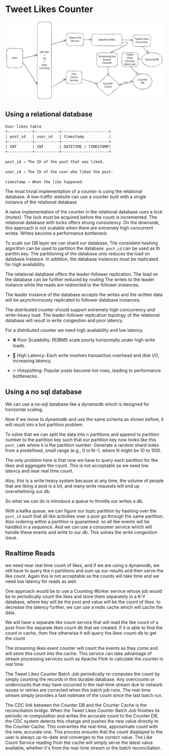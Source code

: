 # Tweet Likes Counter

![Counter](counter.svg)

## Using a relational database

```
User likes table
+-----------+-----------+---------------------+
| post_id   | user_id   | timestamp           |
+-----------+-----------+---------------------+
| INT       | INT       | DATETIME / TIMESTAMP|
+-----------+-----------+---------------------+

post_id → The ID of the post that was liked.

user_id → The ID of the user who liked the post.

timestamp → When the like happened.
```

The most trivial implementation of a counter is using the relational database. A low-traffic website can use a counter built with a single instance of the relational database

A naive implementation of the counter in the relational database uses a lock (mutex). The lock must be acquired before the count is incremented. 
The relational database with locks offers strong consistency. 
On the downside, this approach is not scalable when there are extremely high concurrent writes. Writes become a performance bottleneck.

To scale our DB layer we can shard our database, The consistent hashing algorithm can be used to partition the database. `post_id` can be used as th partitin key. The partitioning of the database only reduces the load on database instance. In addition, the database instances must be replicated for high availability.

The relational database offers the leader-follower replication. The load on the database can be further reduced by routing The writes to the leader instance while the reads are redirected to the follower instances.

The leader instance of the database accepts the writes and the written data will be asynchronously replicated to follower database instances.

The distributed counter should support extremely high concurrency and write-heavy load. The leader-follower replication topology of the relational database will result in write congestion and poor latency. 

For a distributed counter we need high availability and low latency.

* ❌ Poor Scalability: RDBMS scale poorly horizontally under high write loads.

* 🐢 High Latency: Each write involves transaction overhead and disk I/O, increasing latency.

* 🔥 Hotspotting: Popular posts become hot rows, leading to performance bottlenecks.

## Using a no sql database

We can use a no-sql database like a dynamodb which is designed for horizontal scaling.

Now if we move to dynamodb and use the same schema as shown before, it will result into a hot partition problem.

To solve that we can split the data into n partitions and append to partition number to the partition key such that our partition key now looks like this `post_id#k` where k is the partition number. Generate a random shard index from a predefined, small range (e.g., 0 to N−1, where N might be 10 to 100).

The only problem here is that now we have to query each partition for the likes and aggregate the count. 
This is not acceptable as we need low latency and near real time count.

Also, this is a write heavy system because at any time, the volume of people that are liking a post is a lot, and many write requests will end up overwhelming our db.

So what we can do is introduce a queue to throttle our writes a db.

With a kafka queue, we can figure our topic partition by hashing over the `post_id` such that all like activities over a post go through the same partition.
Also ordering within a partition is guaranteed. so all like events will be handled in a sequence. And we can use a consumer service which will handle these events and write to our db. This solves the write congestion issue.


## Realtime Reads

we need near real time count of likes, and if we are using a dynamodb, we still have to query the n partitions and sum up our results and then serve the like count.
Again this is not acceptable as the counts will take time and we need low latency for reads as well.

One approach would be to use a Counting Worker service whose job would be to periodically count the likes and store them separately in a K-V database, where key will be the post
and value will be the count of likes. to decrease the latency further, we can use a redis cache which will cache the data.

We will have a separate like count service that will read the like count of a post from the separate likes count db that we created. If it is able to find the count in cache, then fine otherwise it will query the likes-count-db to get the count.

The streaming likes event counter will count the events as they come and will store this count into the cache.
This service can take advantage of stream processing services such as Apache Flink to calculate the counter in real time.

The Tweet Likes Counter Batch Job periodically re-computes the count by simply counting the records in this durable database. Any overcounts or undercounts that may have occurred in the real-time stream due to network issues or retries are corrected when this batch job runs. The real-time stream simply provides a fast estimate of the count since the last batch run.

The CDC link between the Counter DB and the Counter Cache is the reconciliation bridge. When the Tweet Likes Counter Batch Job finishes its periodic re-computation and writes the accurate count to the Counter DB, the CDC system detects this change and pushes the new value directly to the Counter Cache. This overwrites the real-time, approximate count with the new, accurate one. This process ensures that the count displayed to the user is always up-to-date and converges to the correct value. The Like Count Service reading from the cache will simply serve the latest value available, whether it's from the real-time stream or the batch reconciliation.